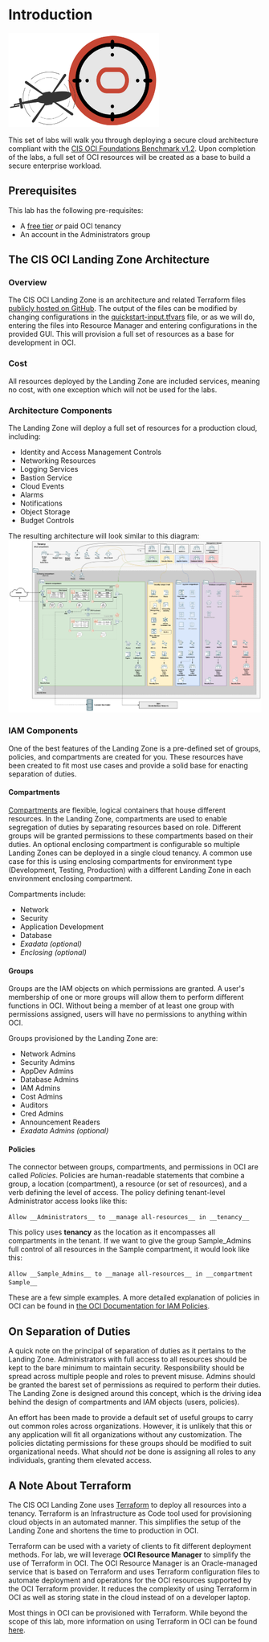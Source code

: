 # Introduction

![CIS OCI Landing Zone Logo](images/landing%20zone%20icon.png " ")

This set of labs will walk you through deploying a secure cloud architecture compliant with the [CIS OCI Foundations Benchmark v1.2](https://www.cisecurity.org/benchmark/oracle_cloud/). Upon completion of the labs, a full set of OCI resources will be created as a base to build a secure enterprise workload.

## Prerequisites

This lab has the following pre-requisites:

- A [free tier](https://www.oracle.com/cloud/free/) _or_ paid OCI tenancy
- An account in the Administrators group

## The CIS OCI Landing Zone Architecture

### Overview

The CIS OCI Landing Zone is an architecture and related Terraform files [publicly hosted on GitHub](https://github.com/oracle-quickstart/oci-cis-landingzone-quickstart). The output of the files can be modified by changing configurations in the [quickstart-input.tfvars](https://github.com/oracle-quickstart/oci-cis-landingzone-quickstart/blob/main/config/quickstart-input.tfvars) file, or as we will do, entering the files into Resource Manager and entering configurations in the provided GUI. This will provision a full set of resources as a base for development in OCI.

### Cost

All resources deployed by the Landing Zone are included services, meaning no cost, with one exception which will not be used for the labs.

### Architecture Components

The Landing Zone will deploy a full set of resources for a production cloud, including:

- Identity and Access Management Controls
- Networking Resources
- Logging Services
- Bastion Service
- Cloud Events
- Alarms
- Notifications
- Object Storage
- Budget Controls

The resulting architecture will look similar to this diagram: ![Single VCN Architecture](images/Architecture_Single_VCN.png "Single VCN Architecture")

### IAM Components

One of the best features of the Landing Zone is a pre-defined set of groups, policies, and compartments are created for you. These resources have been created to fit most use cases and provide a solid base for enacting separation of duties.

#### Compartments

[Compartments](https://www.ateam-oracle.com/post/oracle-cloud-infrastructure-compartments) are flexible, logical containers that house different resources. In the Landing Zone, compartments are used to enable segregation of duties by separating resources based on role. Different groups will be granted permissions to these compartments based on their duties. An optional enclosing compartment is configurable so multiple Landing Zones can be deployed in a single cloud tenancy. A common use case for this is using enclosing compartments for environment type (Development, Testing, Production) with a different Landing Zone in each environment enclosing compartment.

Compartments include:

- Network
- Security
- Application Development
- Database
- _Exadata (optional)_
- _Enclosing (optional)_

#### Groups

Groups are the IAM objects on which permissions are granted. A user's membership of one or more groups will allow them to perform different functions in OCI. Without being a member of at least one group with permissions assigned, users will have no permissions to anything within OCI.

Groups provisioned by the Landing Zone are:

- Network Admins
- Security Admins
- AppDev Admins
- Database Admins
- IAM Admins
- Cost Admins
- Auditors
- Cred Admins
- Announcement Readers
- _Exadata Admins (optional)_

#### Policies

The connector between groups, compartments, and permissions in OCI are called _Policies_. Policies are human-readable statements that combine a group, a location (compartment), a resource (or set of resources), and a verb defining the level of access. The policy defining tenant-level Administrator access looks like this:

```Allow __Administrators__ to __manage all-resources__ in __tenancy__```

This policy uses __tenancy__ as the location as it encompasses all compartments in the tenant. If we want to give the group Sample_Admins full control of all resources in the Sample compartment, it would look like this:

```Allow __Sample_Admins__ to __manage all-resources__ in __compartment Sample__```

These are a few simple examples. A more detailed explanation of policies in OCI can be found in [the OCI Documentation for IAM Policies](https://docs.oracle.com/en-us/iaas/Content/Identity/policieshow/how-policies-work.htm).

## On Separation of Duties

A quick note on the principal of separation of duties as it pertains to the Landing Zone. Administrators with full access to all resources should be kept to the bare minimum to maintain security. Responsibility should be spread across multiple people and roles to prevent misuse. Admins should be granted the barest set of permissions as required to perform their duties. The Landing Zone is designed around this concept, which is the driving idea behind the design of compartments and IAM objects (users, policies).

An effort has been made to provide a default set of useful groups to carry out common roles across organizations. However, it is unlikely that this or any application will fit all organizations without any customization. The policies dictating permissions for these groups should be modified to suit organizational needs. What should _not_ be done is assigning all roles to any individuals, granting them elevated access.

## A Note About Terraform

The CIS OCI Landing Zone uses [Terraform](https://developer.hashicorp.com/terraform/intro) to deploy all resources into a tenancy. Terraform is an Infrastructure as Code tool used for provisioning cloud objects in an automated manner. This simplifies the setup of the Landing Zone and shortens the time to production in OCI.

Terraform can be used with a variety of clients to fit different deployment methods. For lab, we will leverage __OCI Resource Manager__ to simplify the use of Terraform in OCI. The OCI Resource Manager is an Oracle-managed service that is based on Terraform and uses Terraform configuration files to automate deployment and operations for the OCI resources supported by the OCI Terraform provider. It reduces the complexity of using Terraform in OCI as well as storing state in the cloud instead of on a developer laptop.

Most things in OCI can be provisioned with Terraform. While beyond the scope of this lab, more information on using Terraform in OCI can be found [here](https://docs.oracle.com/en-us/iaas/Content/API/SDKDocs/terraform.htm).
